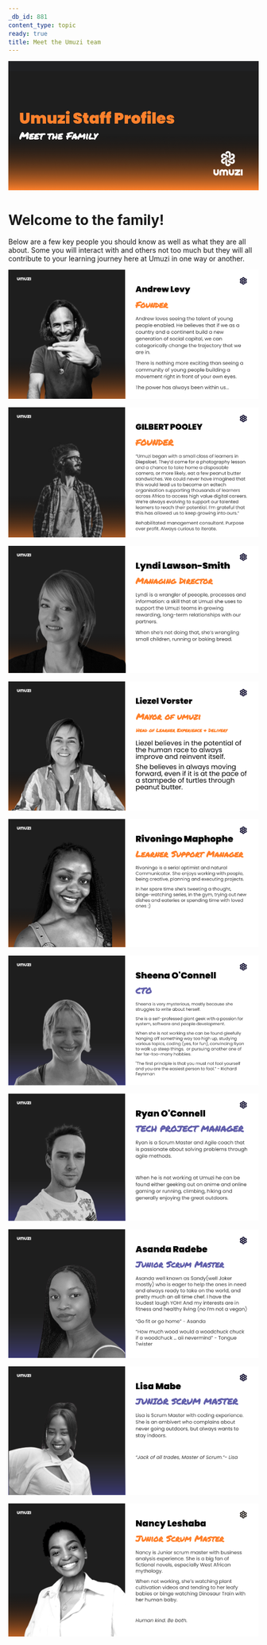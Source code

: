 ```yaml
---
_db_id: 881
content_type: topic
ready: true
title: Meet the Umuzi team
---
```


![staffprofiles](staff_profiles.png)

# **Welcome to the family!**


Below are a few key people you should know as well as what they are all about. 
Some you will interact with and others not too much but they will all contribute to your learning journey here at Umuzi in one way or another.


![Andrewn](Andrew_n.png)

![Gil](Gil.png)

![Lyndin](Lyndi_n.png)

![Liezeln](Liezel_n.png)

![Rivoningon](Rivoningo_n.png)

![Sheenan](Sheena_n.png)

![Ryann](Ryan_n.png)

![Asandan](Asanda_n.png)

![Lisan](Lisa_n.png)

![Nancyn](Nancy_n.png)

